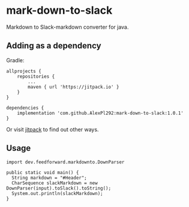 # mark-down-to-slack

Markdown to Slack-markdown converter for java.

## Adding as a dependency

Gradle:

```
allprojects {
    repositories {
        ...
        maven { url 'https://jitpack.io' }
    }
}

dependencies {
    implementation 'com.github.AlexPl292:mark-down-to-slack:1.0.1'
}
```

Or visit [jitpack](https://jitpack.io/#AlexPl292/mark-down-to-slack) to find out other ways.

## Usage

```
import dev.feedforward.markdownto.DownParser

public static void main() {
  String markdown = "#Header";
  CharSequence slackMarkdown = new DownParser(input).toSlack().toString();
  System.out.println(slackMarkdown);
}
```
